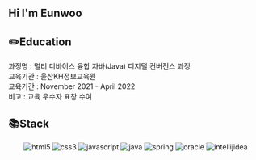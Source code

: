 ## **Hi I'm Eunwoo**

## :pencil2:**Education**
과정명 : 멀티 디바이스 융합 자바(Java) 디지털 컨버전스 과정<br>
교육기관 : 울산KH정보교육원<br>
교육기간 : November 2021 - April 2022<br>
비고 : 교육 우수자 표창 수여

##  :books:**Stack**
<!-- ![java](https://img.shields.io/badge/java-007396.svg?&style=for-the-badge&logo=java&logoColor=white)
![html5](https://img.shields.io/badge/html5-E34F26.svg?&style=for-the-badge&logo=html5&logoColor=white)
![css3](https://img.shields.io/badge/css3-1572B6.svg?&style=for-the-badge&logo=css3&logoColor=white)
![javascript](https://img.shields.io/badge/javascript-F7DF1E.svg?&style=for-the-badge&logo=javascript&logoColor=white)
![oracle](https://img.shields.io/badge/oracle-F80000.svg?&style=for-the-badge&logo=oracle&logoColor=white)
![spring](https://img.shields.io/badge/spring-6DB33F.svg?&style=for-the-badge&logo=spring&logoColor=white)
![oracle](https://img.shields.io/badge/oracle-F80000.svg?&style=for-the-badge&logo=oracle&logoColor=white)
![intellijidea](https://img.shields.io/badge/intellijidea-000000.svg?&style=for-the-badge&logo=intellijidea&logoColor=white) -->

<div align=center>
  <img alt="html5" src ="https://img.shields.io/badge/html5-E34F26.svg?&style=for-the-badge&logo=html5&logoColor=white"/>
  <img alt="css3" src ="https://img.shields.io/badge/css3-1572B6.svg?&style=for-the-badge&logo=css3&logoColor=white"/>
  <img alt="javascript" src ="https://img.shields.io/badge/javascript-F7DF1E.svg?&style=for-the-badge&logo=javascript&logoColor=white"/>
  <img alt="java" src ="https://img.shields.io/badge/java-007396.svg?&style=for-the-badge&logo=java&logoColor=white"/>
  <img alt="spring" src ="https://img.shields.io/badge/spring-6DB33F.svg?&style=for-the-badge&logo=spring&logoColor=white"/>
  <img alt="oracle" src ="https://img.shields.io/badge/oracle-F80000.svg?&style=for-the-badge&logo=oracle&logoColor=white"/>
  <img alt="intellijidea" src ="https://img.shields.io/badge/intellijidea-000000.svg?&style=for-the-badge&logo=intellijidea&logoColor=white"/>
</div>